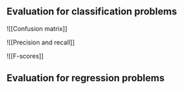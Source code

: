 ## Evaluation for classification problems

![[Confusion matrix]]

![[Precision and recall]]

![[F-scores]]
## Evaluation for regression problems

